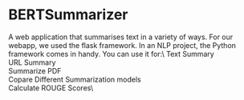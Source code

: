 # BERTSummarizer
A web application that summarises text in a variety of ways.
For our webapp, we used the flask framework.
In an NLP project, the Python framework comes in handy.
You can use it for:\ 
Text Summary\
URL Summary\
Summarize PDF\
Copare Different Summarization models\
Calculate ROUGE Scores\

